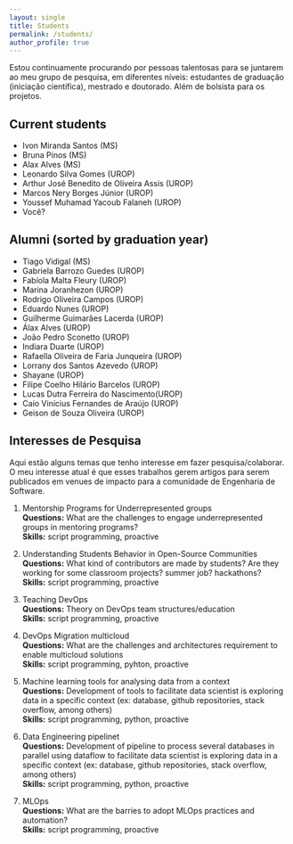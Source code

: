 ```yaml
---
layout: single
title: Students
permalink: /students/
author_profile: true
---
```


Estou continuamente procurando por pessoas talentosas para se juntarem ao meu grupo de pesquisa, em diferentes níveis: estudantes de graduação (iniciação científica), mestrado e doutorado.  Além de bolsista para os projetos.

## Current students

- Ivon Miranda Santos (MS)
- Bruna Pinos (MS)
- Alax Alves (MS)
- Leonardo Silva Gomes (UROP)
- Arthur José Benedito de Oliveira Assis (UROP)
- Marcos Nery Borges Júnior (UROP)
- Youssef Muhamad Yacoub Falaneh (UROP)
- Você?

## Alumni (sorted by graduation year)

- Tiago Vidigal (MS)
- Gabriela Barrozo Guedes (UROP)
- Fabíola Malta Fleury (UROP)
- Marina Joranhezon (UROP)
- Rodrigo Oliveira Campos (UROP)
- Eduardo Nunes (UROP)
- Guilherme Guimarães Lacerda (UROP)
- Álax Alves (UROP)
- João Pedro Sconetto (UROP)
- Indiara Duarte (UROP)
- Rafaella Oliveira de Faria Junqueira (UROP)
- Lorrany dos Santos Azevedo (UROP)
- Shayane (UROP)
- Filipe Coelho Hilário Barcelos (UROP)
- Lucas Dutra Ferreira do Nascimento(UROP)
- Caio Vinícius Fernandes de Araújo (UROP)
- Geison de Souza Oliveira (UROP)



## Interesses de Pesquisa

Aqui estão alguns temas que tenho interesse em fazer pesquisa/colaborar. O meu interesse atual é que esses trabalhos gerem artigos para serem publicados em venues de impacto para a comunidade de Engenharia de Software.



1. Mentorship Programs for Underrepresented groups<br>
**Questions:** What are the challenges to engage underrepresented groups in mentoring programs? <br>
**Skills:** script programming, proactive <br>

1. Understanding Students Behavior in Open-Source Communities<br>
**Questions:** What kind of contributors are made by students? Are they working for some classroom projects? summer job? hackathons?<br>
**Skills:** script programming, proactive <br>

1. Teaching DevOps<br>
**Questions:** Theory on DevOps team structures/education <br>
**Skills:** script programming, proactive <br>

1. DevOps Migration multicloud<br>
**Questions:** What are the challenges and architectures requirement to enable multicloud solutions <br>
**Skills:** script programming, pyhton, proactive <br>

1. Machine learning tools for analysing data from a context<br>
**Questions:** Development of tools to facilitate data scientist is exploring data in a specific context (ex: database, github repositories, stack overflow, among others) <br>
**Skills:** script programming, python, proactive <br>

1. Data Engineering pipelinet<br>
**Questions:** Development of pipeline to process several databases in parallel using dataflow to facilitate data scientist is exploring data in a specific context (ex: database, github repositories, stack overflow, among others) <br>
**Skills:** script programming, python, proactive <br>

1. MLOps<br>
**Questions:** What are the barries to adopt MLOps practices and automation? <br>
**Skills:** script programming, proactive <br>

